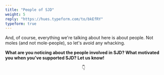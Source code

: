 ```yaml
---
title: "People of SJD"
weight: 5
reply: "https://hues.typeform.com/to/bkEfRY"
typeform: true
---
```


And, of course, everything we're talking about here is about people. Not moles (and not mole-people), so let's avoid any whacking.

**What are you noticing about the people involved in SJD? What motivated you when you've supported SJD? Let us know!**

<center>👇</center>
